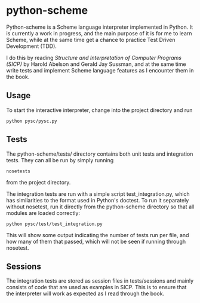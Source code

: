 python-scheme
=============

Python-scheme is a Scheme language interpreter implemented in Python. It is currently a work in progress, and the main purpose of it is for me to learn Scheme, while at the same time get a chance to practice Test Driven Development (TDD).

I do this by reading *Structure and Interpretation of Computer Programs (SICP)* by Harold Abelson and Gerald Jay Sussman, and at the same time write tests and implement Scheme language features as I encounter them in the book.

Usage
-----
To start the interactive interpreter, change into the project directory and run

    python pysc/pysc.py

Tests
-----

The python-scheme/tests/ directory contains both unit tests and integration tests. They can all be run by simply running

    nosetests

from the project directory.

The integration tests are run with a simple script test_integration.py, which has similarities to the format used in Python's doctest. To run it separately without nosetest, run it directly from the python-scheme directory so that all modules are loaded correctly:

    python pysc/test/test_integration.py

This will show some output indicating the number of tests run per file, and how many of them that passed, which will not be seen if running through nosetest.

Sessions
--------

The integration tests are stored as session files in tests/sessions and mainly consists of code that are used as examples in SICP. This is to ensure that the interpreter will work as expected as I read through the book.